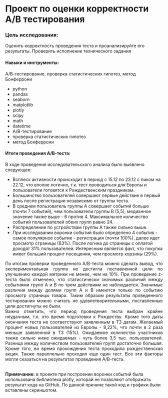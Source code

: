 # Проект по оценки корректности A/B тестирования

### Цель исследования:

Оценить корректность проведения теста и проанализируйте его результаты. Проверить исполнение технического задания

#### Навыки и инструменты:
 А/В-тестирование, проверка статистических гипотез, метод Бонферрони
- python
- pandas
- seaborn
- matplotlib
- plotly
- scipy
- math
- datetime
- А/В-тестирование
- проверка статистических гипотез
- метод Бонферрони

#### Итоги проведения А/В-теста:

В ходе проведения исследовательского анализа было выявлено следующее:
- Всплеск активности происходит в период с 15.12 по 23.12 с пиком на 22.12, что вполне логично, т.к. тест проводиться для Европы и пользователи готовятся к Рождественским праздникам.
- Большинство пользователей совершают первые действие в первый день после регистрации независимо от группы теста.
- В среднем пользователь группы А совершает событий больше (почти 7 событий), чем пользователи группы В (5,5), медианное значение также выше - 6 против 4. Максимальное количество событий пользователей обеих групп равно 24.
- Распределение по устройствам группы А также сильно выше.
- При исследовании воронки событий было определено 4 события - самое популярное событие - регистрация (почти 100%), далее идет просмотр страницы (63%). После логина до страницы с оплатой доходят 31% пользователей. Интересным является факт, что покупка имеет больший процент посещения, чем просмотр корзины (29%). 

<div style="text-align: justify ">
По итогам проверки проведенного А/В-теста можно сделать вывод, что экспериментальная группа не достигла поставленной цели по улучшению каждой метрики не менее, чем на 10%. При проведение z-теста было отмечено, что статистически значимых различий между событиями групп А и В по трем действиям не наблюдается. Значимые различия между долями групп А и В имеются только по событию просмотр страницы товара. Таким образом результаты проведенного тестирования можно считать не удовлетворительными, поставленные цели достигнуты не были.<br>
Важно отметить, что период проведения теста выбран крайне неудачным, т.к. это время подготовки к Рождеству. Кроме того даты окончания теста не соответствуют заявленным в ТЗ датам. Желаемый процент новых пользователей из Европы - 8,22%, что почти в 2 раза меньше заявленной в ТЗ (15%). Ожидаемое количество участников также сильно ниже ожидаемых - чуть более 3,5 тыс. пользователей. Разница между количеством пользователей групп достаточно большая. Кроме того, во время прохождения теста проходила рождественская акция. Также параллельно проходил еще один тест. Все эти факторы могли сказаться на результатах проведения А/В-теста.
</div><br>

<b>Примечание:</b> в проекте при построении воронки событий была использована библиотека plotly, которай не позволяют отображать результат кода на GitHub. По данной причине такой код и графики были вставлены скриншотом.

